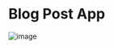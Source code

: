 # Blog Post App
![image](https://user-images.githubusercontent.com/83802185/188304690-cb594acb-8982-4a01-864d-4d698b5b73c5.png)

